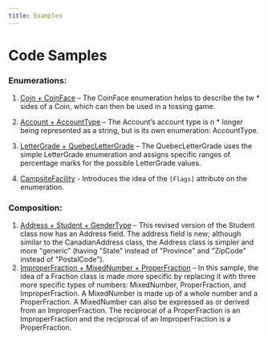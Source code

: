 ```yaml
---
title: Examples
---
```

# Code Samples

### Enumerations:

1. [Coin + CoinFace](Coin.md) – The CoinFace enumeration helps to describe the tw  * sides of a Coin, which can then be used in a tossing game.
2. [Account + AccountType](Account.md) – The Account’s account type is n  * longer being represented as a string, but is its own enumeration: AccountType.
3. [LetterGrade + QuebecLetterGrade](LetterGrade.md) – The QuebecLetterGrade uses the simple LetterGrade enumeration and assigns specific ranges of percentage marks for the possible LetterGrade values.

4. [CampsiteFacility](Campsite.md) - Introduces the idea of the `[Flags]` attribute on the enumeration.

### Composition:

1. [Address + Student + GenderType](Address.md) – This revised version of the Student class now has an Address field. The address field is new; although similar to the CanadianAddress class, the Address class is simpler and more "generic" (having "State" instead of "Province" and "ZipCode" instead of "PostalCode").
2. [ImproperFraction + MixedNumber + ProperFraction](ImproperFraction.md) – In this sample, the idea of a Fraction class is made more specific by replacing it with three more specific types of numbers: MixedNumber, ProperFraction, and ImproperFraction. A MixedNumber is made up of a whole number and a ProperFraction. A MixedNumber can also be expressed as or derived from an ImproperFraction. The reciprocal of a ProperFraction is an ImproperFraction and the reciprocal of an ImproperFraction is a ProperFraction.
